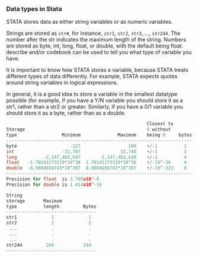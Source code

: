 ### Data types in Stata

STATA stores data as either string variables or as numeric variables. 

Strings are stored as `str#`, for instance, `str1`, `str2`, `str3`, ..., `str244`.  The number after the str indicates the maximum length of the string.  Numbers are stored as byte, int, long, float, or double, with the default being float. describe and/or codebook can be used to tell you what type of variable you have.

It is important to know how STATA stores a variable, because STATA treats different types of data differently.  For example, STATA expects quotes around string variables in logical expressions.

In general, it is a good idea to store a variable in the smallest datatype possible (for example, if you have a Y/N variable you should store it as a str1, rather than a str2 or greater.  Similarly, if you have a 0/1 variable you should store it as a byte, rather than as a double.

```cpp
                                                     Closest to
Storage                                              0 without
type                 Minimum              Maximum    being 0     bytes
----------------------------------------------------------------------
byte                    -127                  100    +/-1          1
int                  -32,767               32,740    +/-1          2
long          -2,147,483,647        2,147,483,620    +/-1          4
float   -1.70141173319*10^38  1.70141173319*10^36    +/-10^-36     4
double  -8.9884656743*10^307  8.9884656743*10^307    +/-10^-323    8
----------------------------------------------------------------------
Precision for float  is 3.795x10^-8
Precision for double is 1.414x10^-16

String
storage       Maximum
type          length         Bytes
----------------------------------
str1             1             1
str2             2             2
 ...             .             .
 ...             .             .
 ...             .             .
str244         244           244
----------------------------------
```
